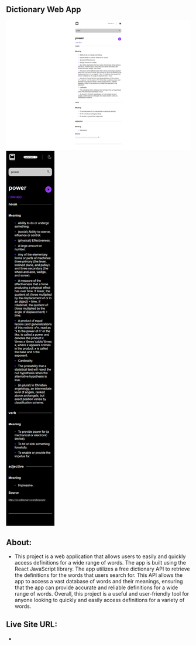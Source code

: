 ## Dictionary Web App

![Desktop](./src/images/dictionary-desktop.png "Desktop Design")
![Mobile](./src/images/dictionary-mobile.png "Mobile Design")

## About:

- This project is a web application that allows users to easily and quickly access definitions for a wide range of words. The app is built using the React JavaScript library. The app utilizes a free dictionary API to retrieve the definitions for the words that users search for. This API allows the app to access a vast database of words and their meanings, ensuring that the app can provide accurate and reliable definitions for a wide range of words. Overall, this project is a useful and user-friendly tool for anyone looking to quickly and easily access definitions for a variety of words.

## Live Site URL:

- 

